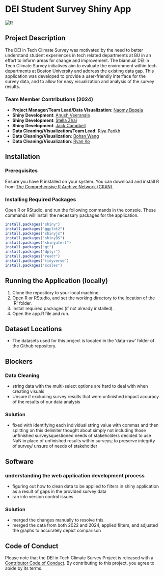 # DEI Student Survey Shiny App

<!-- badges: start -->
![R](https://img.shields.io/badge/r-%23276DC3.svg?style=for-the-badge&logo=r&logoColor=white)

<!-- badges: end -->

## Project Description 
The DEI in Tech Climate Survey was motivated by the need to better understand student experiences in tech related departments at BU in an effort to inform areas for change and improvement. The biannual DEI in Tech Climate Survey initiatives aim to evaluate the environment within tech departments at Boston University and address the existing data gap. This application was developed to provide a user-friendly interface for the survey data, and to allow for easy visualization and analysis of the survey results.

### Team Member Contributions (2024)
- **Project Manager/Team Lead/Data Visualization**: [Naomy Bopela](Nbopela@bu.edu)
- **Shiny Development**: [Anush Veeranala](Jun@bu.edu)
- **Shiny Development**: [Stella Zhai](zhstella@bu.edu)
- **Shiny Development**: [Jack Campbell](https://www.linkedin.com/in/jack-campbell-a392191a1/)
- **Data Cleaning/Visualization/Team Lead**: [Riya Parikh](Riyapar@bu.edu)
- **Data Cleaning/Visualization**: [Bohan Wang](Wbh@bu.edu)
- **Data Cleaning/Visualization**: [Ryan Ko](Rko@bu.edu)

## Installation
### Prerequisites

Ensure you have R installed on your system. You can download and install R from [The Comprehensive R Archive Network (CRAN)](https://cran.r-project.org/).

### Installing Required Packages

Open R or RStudio, and run the following commands in the console. These commands will install the necessary packages for the application.

```r
install.packages("shiny")
install.packages("ggplot2")
install.packages("shinyjs")
install.packages("shinyBS")
install.packages("shinyalert")
install.packages("gt")
install.packages("dplyr")
install.packages("readr")
install.packages("tidyverse")
install.packages("scales")
```

## Running the Application (locally)
1. Clone the repository to your local machine.
2. Open R or RStudio, and set the working directory to the location of the 'R' folder.
3. Install required packages (if not already installed).
4. Open the app.R file and run.

## Dataset Locations
- The datasets used for this project is located in the 'data-raw' folder of the Github repository.

## Blockers

### Data Cleaning

- string data with the multi-select options are hard to deal with when creating visuals
- Unsure if excluding survey results that were unfinished impact accuracy of the results of our data analysis

### Solution
- fixed with identifying each individual string value with commas and then splitting on this delimiter thought about simply not including those unfinished surveysquestioned needs of stakeholders decided to use NaN in place of unfinished results within surveys; to preserve integrity of survey/ unsure of needs of stakeholder

## Software

### understanding the web application development process
- figuring out how to clean data to be applied to filters in shiny application as a result of gaps in the provided survey data 
- ran into version control issues

### Solution
- merged the changes manually to resolve this.
- merged the data from both 2022 and 2024, applied filters, and adjusted the graphs to accurately depict comparison

## Code of Conduct
Please note that the DEI in Tech Climate Survey Project is released with a
[Contributor Code of Conduct](https://contributor-covenant.org/version/2/0/CODE_OF_CONDUCT.html).
By contributing to this project, you agree to abide by its terms.
